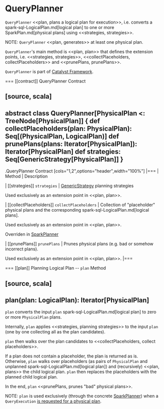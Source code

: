 # QueryPlanner

`QueryPlanner` <<plan, plans a logical plan for execution>>, i.e. converts a spark-sql-LogicalPlan.md[logical plan] to one or more SparkPlan.md[physical plans] using <<strategies, strategies>>.

NOTE: `QueryPlanner` <<plan, generates>> at least one physical plan.

``QueryPlanner``'s main method is <<plan, plan>> that defines the extension points, i.e. <<strategies, strategies>>, <<collectPlaceholders, collectPlaceholders>> and <<prunePlans, prunePlans>>.

`QueryPlanner` is part of [Catalyst Framework](index.md).

=== [[contract]] QueryPlanner Contract

[source, scala]
----
abstract class QueryPlanner[PhysicalPlan <: TreeNode[PhysicalPlan]] {
  def collectPlaceholders(plan: PhysicalPlan): Seq[(PhysicalPlan, LogicalPlan)]
  def prunePlans(plans: Iterator[PhysicalPlan]): Iterator[PhysicalPlan]
  def strategies: Seq[GenericStrategy[PhysicalPlan]]
}
----

.QueryPlanner Contract
[cols="1,2",options="header",width="100%"]
|===
| Method
| Description

| [[strategies]] `strategies`
| [GenericStrategy](GenericStrategy.md) planning strategies

Used exclusively as an extension point in <<plan, plan>>.

| [[collectPlaceholders]] `collectPlaceholders`
| Collection of "placeholder" physical plans and the corresponding spark-sql-LogicalPlan.md[logical plans].

Used exclusively as an extension point in <<plan, plan>>.

Overriden in [SparkPlanner](../SparkPlanner.md#collectPlaceholders)

| [[prunePlans]] `prunePlans`
| Prunes physical plans (e.g. bad or somehow incorrect plans).

Used exclusively as an extension point in <<plan, plan>>.
|===

=== [[plan]] Planning Logical Plan -- `plan` Method

[source, scala]
----
plan(plan: LogicalPlan): Iterator[PhysicalPlan]
----

`plan` converts the input `plan` spark-sql-LogicalPlan.md[logical plan] to zero or more `PhysicalPlan` plans.

Internally, `plan` applies <<strategies, planning strategies>> to the input `plan` (one by one collecting all as the plan candidates).

`plan` then walks over the plan candidates to <<collectPlaceholders, collect placeholders>>.

If a plan does not contain a placeholder, the plan is returned as is. Otherwise, `plan` walks over placeholders (as pairs of `PhysicalPlan` and unplanned spark-sql-LogicalPlan.md[logical plan]) and (recursively) <<plan, plans>> the child logical plan. `plan` then replaces the placeholders with the planned child logical plan.

In the end, `plan` <<prunePlans, prunes "bad" physical plans>>.

NOTE: `plan` is used exclusively (through the concrete [SparkPlanner](../SparkPlanner.md)) when a `QueryExecution` [is requested for a physical plan](../QueryExecution.md#sparkPlan).
